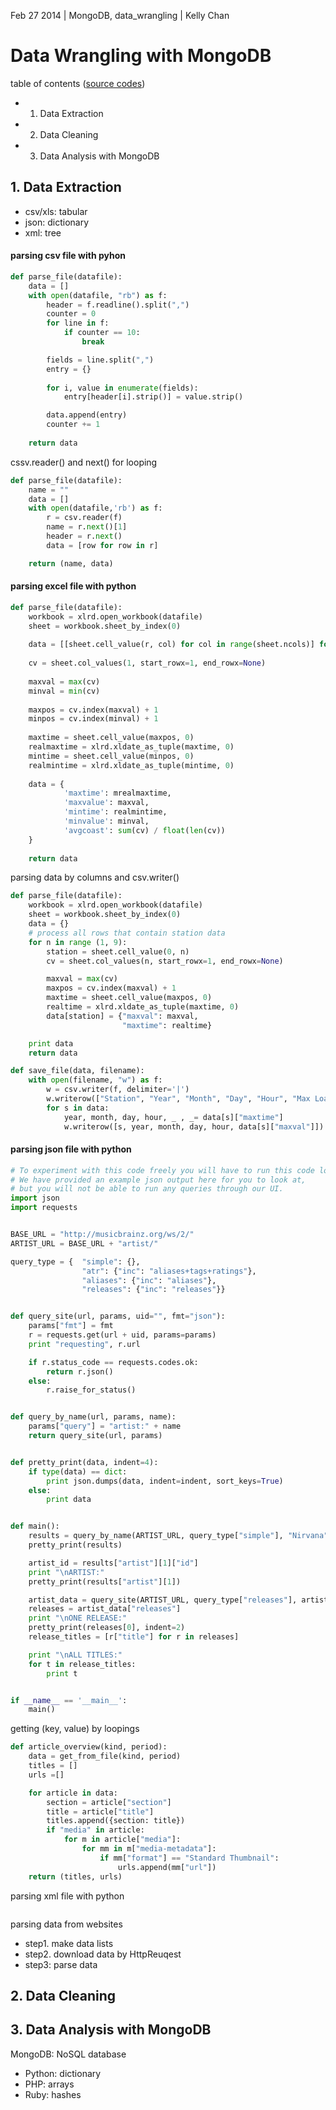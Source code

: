 Feb 27 2014 | MongoDB, data_wrangling | Kelly Chan
# Data Wrangling with MongoDB

table of contents ([source codes](https://github.com/KellyChan/Python/tree/master/examples/Data%20Wrangling%20with%20MongoDB))
- 1. Data Extraction
- 2. Data Cleaning
- 3. Data Analysis with MongoDB

## 1. Data Extraction

- csv/xls: tabular
- json: dictionary
- xml: tree

#### parsing csv file with pyhon
```python
def parse_file(datafile):
    data = []
    with open(datafile, "rb") as f:
        header = f.readline().split(",")
        counter = 0
        for line in f:
            if counter == 10:
                break

        fields = line.split(",")
        entry = {}
        
        for i, value in enumerate(fields):
            entry[header[i].strip()] = value.strip()

        data.append(entry)
        counter += 1
        
    return data
```

cssv.reader() and next() for looping
```python
def parse_file(datafile):
    name = ""
    data = []
    with open(datafile,'rb') as f:
        r = csv.reader(f)
        name = r.next()[1]
        header = r.next()
        data = [row for row in r]

    return (name, data)
```

#### parsing excel file with python
```python
def parse_file(datafile):
    workbook = xlrd.open_workbook(datafile)
    sheet = workbook.sheet_by_index(0)
    
    data = [[sheet.cell_value(r, col) for col in range(sheet.ncols)] for r in range(sheet.nrows)]
    
    cv = sheet.col_values(1, start_rowx=1, end_rowx=None)
    
    maxval = max(cv)
    minval = min(cv)
    
    maxpos = cv.index(maxval) + 1
    minpos = cv.index(minval) + 1
    
    maxtime = sheet.cell_value(maxpos, 0)
    realmaxtime = xlrd.xldate_as_tuple(maxtime, 0)
    mintime = sheet.cell_value(minpos, 0)
    realmintime = xlrd.xldate_as_tuple(mintime, 0)
    
    data = {
            'maxtime': mrealmaxtime,
            'maxvalue': maxval,
            'mintime': realmintime,
            'minvalue': minval,
            'avgcoast': sum(cv) / float(len(cv))
    }
    
    return data

```

parsing data by columns and csv.writer()
```python
def parse_file(datafile):
    workbook = xlrd.open_workbook(datafile)
    sheet = workbook.sheet_by_index(0)
    data = {}
    # process all rows that contain station data
    for n in range (1, 9):
        station = sheet.cell_value(0, n)
        cv = sheet.col_values(n, start_rowx=1, end_rowx=None)

        maxval = max(cv)
        maxpos = cv.index(maxval) + 1
        maxtime = sheet.cell_value(maxpos, 0)
        realtime = xlrd.xldate_as_tuple(maxtime, 0)
        data[station] = {"maxval": maxval,
                         "maxtime": realtime}

    print data
    return data

def save_file(data, filename):
    with open(filename, "w") as f:
        w = csv.writer(f, delimiter='|')
        w.writerow(["Station", "Year", "Month", "Day", "Hour", "Max Load"])
        for s in data:
            year, month, day, hour, _ , _= data[s]["maxtime"]
            w.writerow([s, year, month, day, hour, data[s]["maxval"]])
```

#### parsing json file with python
```python
# To experiment with this code freely you will have to run this code locally.
# We have provided an example json output here for you to look at,
# but you will not be able to run any queries through our UI.
import json
import requests


BASE_URL = "http://musicbrainz.org/ws/2/"
ARTIST_URL = BASE_URL + "artist/"

query_type = {  "simple": {},
                "atr": {"inc": "aliases+tags+ratings"},
                "aliases": {"inc": "aliases"},
                "releases": {"inc": "releases"}}


def query_site(url, params, uid="", fmt="json"):
    params["fmt"] = fmt
    r = requests.get(url + uid, params=params)
    print "requesting", r.url

    if r.status_code == requests.codes.ok:
        return r.json()
    else:
        r.raise_for_status()


def query_by_name(url, params, name):
    params["query"] = "artist:" + name
    return query_site(url, params)


def pretty_print(data, indent=4):
    if type(data) == dict:
        print json.dumps(data, indent=indent, sort_keys=True)
    else:
        print data


def main():
    results = query_by_name(ARTIST_URL, query_type["simple"], "Nirvana")
    pretty_print(results)

    artist_id = results["artist"][1]["id"]
    print "\nARTIST:"
    pretty_print(results["artist"][1])

    artist_data = query_site(ARTIST_URL, query_type["releases"], artist_id)
    releases = artist_data["releases"]
    print "\nONE RELEASE:"
    pretty_print(releases[0], indent=2)
    release_titles = [r["title"] for r in releases]

    print "\nALL TITLES:"
    for t in release_titles:
        print t


if __name__ == '__main__':
    main()

```

getting (key, value) by loopings
```python
def article_overview(kind, period):
    data = get_from_file(kind, period)
    titles = []
    urls =[]

    for article in data:
        section = article["section"]
        title = article["title"]
        titles.append({section: title})
        if "media" in article:
            for m in article["media"]:
                for mm in m["media-metadata"]:
                    if mm["format"] == "Standard Thumbnail":
                        urls.append(mm["url"])
    return (titles, urls)
```

parsing xml file with python 
```python
```

parsing data from websites
- step1. make data lists
- step2. download data by HttpReuqest
- step3: parse data

## 2. Data Cleaning
## 3. Data Analysis with MongoDB

MongoDB: NoSQL database
- Python: dictionary
- PHP: arrays
- Ruby: hashes


